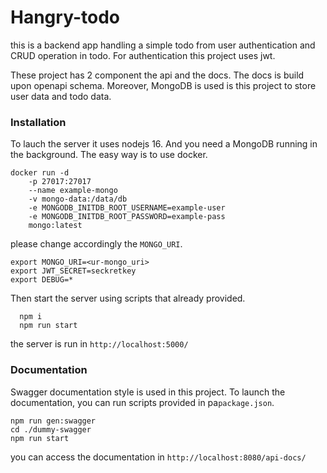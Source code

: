 # Hangry-todo
this is a backend app handling a simple todo from user authentication and CRUD operation in todo. For authentication this project uses jwt.

These project has 2 component the api and the docs. The docs is build upon openapi schema. Moreover, MongoDB is used is this project to store user data and todo data.

### Installation
To lauch the server it uses nodejs 16. And you need a MongoDB running in the background. The easy way is to use docker.
```
docker run -d 
    -p 27017:27017 
    --name example-mongo 
    -v mongo-data:/data/db 
    -e MONGODB_INITDB_ROOT_USERNAME=example-user 
    -e MONGODB_INITDB_ROOT_PASSWORD=example-pass 
    mongo:latest
```
please change accordingly the `MONGO_URI`.

```
export MONGO_URI=<ur-mongo_uri>
export JWT_SECRET=seckretkey
export DEBUG=*
```

Then start the server using scripts that already provided.

```
  npm i
  npm run start
```

the server is run in `http://localhost:5000/`


### Documentation

Swagger documentation style is used in this project. To launch the documentation, you can run scripts provided in pa`package.json`.

```
npm run gen:swagger
cd ./dummy-swagger
npm run start
```

you can access the documentation in `http://localhost:8080/api-docs/`
